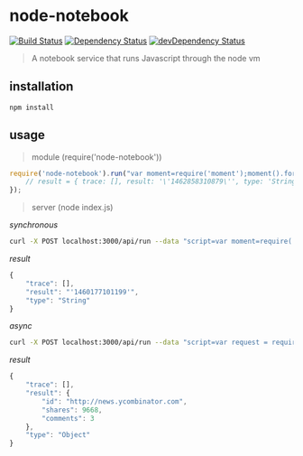 # node-notebook

[![Build Status](https://travis-ci.org/gabrielcsapo/node-notebook.svg?branch=master)](https://travis-ci.org/gabrielcsapo/node-notebook)
[![Dependency Status](https://david-dm.org/gabrielcsapo/node-notebook.svg)](https://david-dm.org/gabrielcsapo/node-notebook)
[![devDependency Status](https://david-dm.org/gabrielcsapo/node-notebook/dev-status.svg)](https://david-dm.org/gabrielcsapo/node-notebook#info=devDependencies)

> A notebook service that runs Javascript through the node vm

## installation

```
npm install
```

## usage

> module (require('node-notebook'))

```javascript
require('node-notebook').run("var moment=require('moment');moment().format('x');", function(result) {
    // result = { trace: [], result: '\'1462858310879\'', type: 'String' }
});
```

> server (node index.js)

_synchronous_

```bash
curl -X POST localhost:3000/api/run --data "script=var moment=require('moment');moment().format('x');"
```

*result*

```javascript
{
    "trace": [],
    "result": "'1460177101199'",
    "type": "String"
}
```

_async_

```bash
curl -X POST localhost:3000/api/run --data "script=var request = require('request-promise'); var response = await request({ url: 'https://graph.facebook.com/?id=http://news.ycombinator.com', json: true });"
```
*result*

```javascript
{
    "trace": [],
    "result": {
        "id": "http://news.ycombinator.com",
        "shares": 9668,
        "comments": 3
    },
    "type": "Object"
}
```
